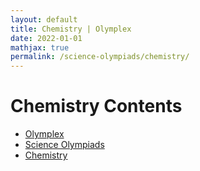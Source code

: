 ```yaml
---
layout: default
title: Chemistry | Olymplex
date: 2022-01-01
mathjax: true
permalink: /science-olympiads/chemistry/
---
```

<h1>Chemistry Contents</h1>
<ul class="breadcrumb">
	<li><a href="{{ site.homeurl }}">Olymplex</a></li> 
	<li><a href="{{ site.homeurl }}science-olympiads/">Science Olympiads</a></li> 
	<li><a href="{{ site.homeurl }}science-olympiads/chemistry/">Chemistry</a></li>
</ul>
